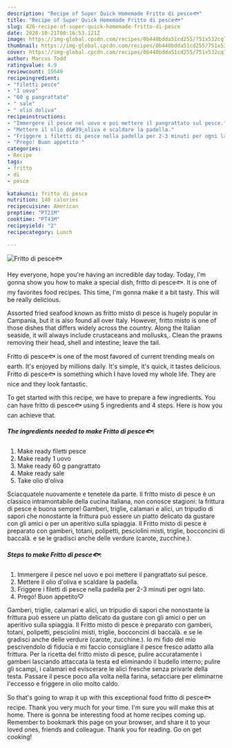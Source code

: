 ```yaml
---
description: "Recipe of Super Quick Homemade Fritto di pesce🐟"
title: "Recipe of Super Quick Homemade Fritto di pesce🐟"
slug: 426-recipe-of-super-quick-homemade-fritto-di-pesce
date: 2020-10-21T00:16:53.121Z
image: https://img-global.cpcdn.com/recipes/0b440bdda51cd255/751x532cq70/fritto-di-pesce🐟-recipe-main-photo.jpg
thumbnail: https://img-global.cpcdn.com/recipes/0b440bdda51cd255/751x532cq70/fritto-di-pesce🐟-recipe-main-photo.jpg
cover: https://img-global.cpcdn.com/recipes/0b440bdda51cd255/751x532cq70/fritto-di-pesce🐟-recipe-main-photo.jpg
author: Marcus Todd
ratingvalue: 4.9
reviewcount: 15649
recipeingredient:
- "filetti pesce"
- "1 uovo"
- "60 g pangrattato"
- " sale"
- " olio doliva"
recipeinstructions:
- "Immergere il pesce nel uovo e poi mettere il pangrattato sul pesce."
- "Mettere il olio d&#39;oliva e scaldare la padella."
- "Friggere i filetti di pesce nella padella per 2-3 minuti per ogni lato."
- "Prego! Buon appetito♡"
categories:
- Recipe
tags:
- fritto
- di
- pesce

katakunci: fritto di pesce 
nutrition: 140 calories
recipecuisine: American
preptime: "PT21M"
cooktime: "PT43M"
recipeyield: "2"
recipecategory: Lunch

---
```



![Fritto di pesce🐟](https://img-global.cpcdn.com/recipes/0b440bdda51cd255/751x532cq70/fritto-di-pesce🐟-recipe-main-photo.jpg)

Hey everyone, hope you're having an incredible day today. Today, I'm gonna show you how to make a special dish, fritto di pesce🐟. It is one of my favorites food recipes. This time, I'm gonna make it a bit tasty. This will be really delicious.

Assorted fried seafood known as fritto misto di pesce is hugely popular in Campania, but it is also found all over Italy. However, fritto misto is one of those dishes that differs widely across the country. Along the Italian seaside, it will always include crustaceans and mollusks,. Clean the prawns removing their head, shell and intestine; leave the tail.

Fritto di pesce🐟 is one of the most favored of current trending meals on earth. It's enjoyed by millions daily. It's simple, it's quick, it tastes delicious. Fritto di pesce🐟 is something which I have loved my whole life. They are nice and they look fantastic.


To get started with this recipe, we have to prepare a few ingredients. You can have fritto di pesce🐟 using 5 ingredients and 4 steps. Here is how you can achieve that.

<!--inarticleads1-->

##### The ingredients needed to make Fritto di pesce🐟:

1. Make ready filetti pesce
1. Make ready 1 uovo
1. Make ready 60 g pangrattato
1. Make ready  sale
1. Take  olio d&#39;oliva


Sciacquatele nuovamente e tenetele da parte. Il fritto misto di pesce è un classico intramontabile della cucina italiana, non conosce stagioni: la frittura di pesce è buona sempre! Gamberi, triglie, calamari e alici, un tripudio di sapori che nonostante la frittura può essere un piatto delicato da gustare con gli amici o per un aperitivo sulla spiaggia. Il Fritto misto di pesce è preparato con gamberi, totani, polipetti, pesciolini misti, triglie, bocconcini di baccalà. e se le gradisci anche delle verdure (carote, zucchine.). 

<!--inarticleads2-->

##### Steps to make Fritto di pesce🐟:

1. Immergere il pesce nel uovo e poi mettere il pangrattato sul pesce.
1. Mettere il olio d&#39;oliva e scaldare la padella.
1. Friggere i filetti di pesce nella padella per 2-3 minuti per ogni lato.
1. Prego! Buon appetito♡


Gamberi, triglie, calamari e alici, un tripudio di sapori che nonostante la frittura può essere un piatto delicato da gustare con gli amici o per un aperitivo sulla spiaggia. Il Fritto misto di pesce è preparato con gamberi, totani, polipetti, pesciolini misti, triglie, bocconcini di baccalà. e se le gradisci anche delle verdure (carote, zucchine.). Io mi fido del mio pescivendolo di fiducia e mi faccio consigliare il pesce fresco adatto alla frittura. Per la ricetta del fritto misto di pesce, pulire accuratamente i gamberi lasciando attaccata la testa ed eliminando il budello interno; pulire gli scampi, i calamari ed eviscerare le alici fresche senza privarle della testa. Passare il pesce poco alla volta nella farina, setacciare per eliminarne l&#39;eccesso e friggere in olio molto caldo. 

So that's going to wrap it up with this exceptional food fritto di pesce🐟 recipe. Thank you very much for your time. I'm sure you will make this at home. There is gonna be interesting food at home recipes coming up. Remember to bookmark this page on your browser, and share it to your loved ones, friends and colleague. Thank you for reading. Go on get cooking!
